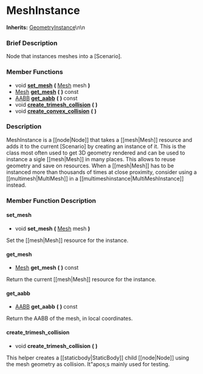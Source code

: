 #  MeshInstance  
**Inherits:** [GeometryInstance](class_geometryinstance)\\n\\n
###  Brief Description  
Node that instances meshes into a [Scenario].

###  Member Functions 
  * void  **[set_mesh](#set_mesh)**  **(** [Mesh](class_mesh) mesh  **)**
  * [Mesh](class_mesh)  **[get_mesh](#get_mesh)**  **(** **)** const
  * [AABB](class_aabb)  **[get_aabb](#get_aabb)**  **(** **)** const
  * void  **[create_trimesh_collision](#create_trimesh_collision)**  **(** **)**
  * void  **[create_convex_collision](#create_convex_collision)**  **(** **)**

###  Description  
MeshInstance is a [[node|Node]] that takes a [[mesh|Mesh]] resource and adds it to the current [Scenario] by creating an instance of it. This is the class most often used to get 3D geometry rendered and can be used to instance a sigle [[mesh|Mesh]] in many places. This allows to reuse geometry and save on resources. When a [[mesh|Mesh]] has to be instanced more than thousands of times at close proximity, consider using a [[multimesh|MultiMesh]] in a [[multimeshinstance|MultiMeshInstance]] instead.

###  Member Function Description  

#### <a name="set_mesh">set_mesh</a>
  * void  **set_mesh**  **(** [Mesh](class_mesh) mesh  **)**

Set the [[mesh|Mesh]] resource for the instance.

#### <a name="get_mesh">get_mesh</a>
  * [Mesh](class_mesh)  **get_mesh**  **(** **)** const

Return the current [[mesh|Mesh]] resource for the instance.

#### <a name="get_aabb">get_aabb</a>
  * [AABB](class_aabb)  **get_aabb**  **(** **)** const

Return the AABB of the mesh, in local coordinates.

#### <a name="create_trimesh_collision">create_trimesh_collision</a>
  * void  **create_trimesh_collision**  **(** **)**

This helper creates a [[staticbody|StaticBody]] child [[node|Node]] using the mesh geometry as collision. It"apos;s mainly used for testing.
